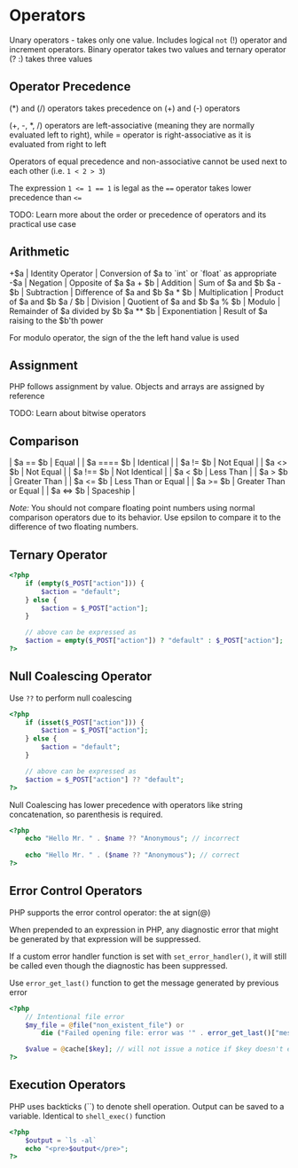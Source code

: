 

# Operators  

Unary operators - takes only one value. Includes logical `not` (!) operator and increment operators. Binary operator takes two values and ternary operator (? :) takes three values  


## Operator Precedence  

(*) and (/) operators takes precedence on (+) and (-) operators  

(+, -, *, /) operators are left-associative (meaning they are normally evaluated left to right), while = operator is right-associative as it is evaluated from right to left  

Operators of equal precedence and non-associative cannot be used next to each other (i.e. `1 < 2 > 3`)

The expression `1 <= 1 == 1` is legal as the `==` operator takes lower precedence than `<=`  

TODO: Learn more about the order or precedence of operators and its practical use case  


## Arithmetic  

+$a | Identity Operator | Conversion of $a to `int` or `float` as appropriate  
-$a | Negation  | Opposite of $a
$a + $b | Addition  | Sum of $a and $b
$a - $b | Subtraction | Difference of $a and $b
$a * $b | Multiplication    | Product of $a and $b
$a / $b | Division  | Quotient of $a and $b
$a % $b | Modulo    | Remainder of $a divided by $b
$a ** $b    | Exponentiation    | Result of $a raising to the $b'th power  

For modulo operator, the sign of the the left hand value is used  

## Assignment  

PHP follows assignment by value. Objects and arrays are assigned by reference  


TODO: Learn about bitwise operators


## Comparison  

|   $a == $b    |   Equal   |
|   $a ==== $b  |   Identical   |
|   $a != $b    |   Not Equal   |
|   $a <> $b    |   Not Equal   |
|   $a !== $b   |   Not Identical   |
|   $a < $b |   Less Than   |
|   $a > $b |   Greater Than    |
|   $a <= $b    |   Less Than or Equal  |
|   $a >= $b    |   Greater Than or Equal   |
|   $a <=> $b   |   Spaceship   |


*Note:* You should not compare floating point numbers using normal comparison operators due to its behavior. Use epsilon to compare it to the difference of two floating numbers.

## Ternary Operator  
```php
<?php
    if (empty($_POST["action"])) {
        $action = "default";
    } else {
        $action = $_POST["action"];
    }

    // above can be expressed as 
    $action = empty($_POST["action"]) ? "default" : $_POST["action"];
?>
```

## Null Coalescing Operator  

Use `??` to perform null coalescing
```php
<?php
    if (isset($_POST["action"])) {
        $action = $_POST["action"];
    } else {
        $action = "default";
    }

    // above can be expressed as
    $action = $_POST["action"] ?? "default";
?>
```

Null Coalescing has lower precedence with operators like string concatenation, so parenthesis is required.
```php
<?php
    echo "Hello Mr. " . $name ?? "Anonymous"; // incorrect
    
    echo "Hello Mr. " . ($name ?? "Anonymous"); // correct
?>
```

## Error Control Operators  

PHP supports the error control operator: the at sign(@)

When prepended to an expression in PHP, any diagnostic error that might be generated by that expression will be suppressed.

If a custom error handler function is set with `set_error_handler()`, it will still be called even though the diagnostic has been suppressed.

Use `error_get_last()` function to get the message generated by previous error
```php
<?php
    // Intentional file error
    $my_file = @file("non_existent_file") or
        die ("Failed opening file: error was '" . error_get_last()["message"] . "'");

    $value = @cache[$key]; // will not issue a notice if $key doesn't exist
?>
```

## Execution Operators  

PHP uses backticks (``) to denote shell operation. Output can be saved to a variable. Identical to `shell_exec()` function  
```php
<?php
    $output = `ls -al`
    echo "<pre>$output</pre>";
?>
```
